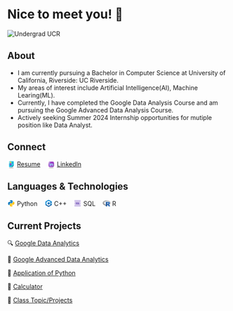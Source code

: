 # Nice to meet you! 👋

![Undergrad UCR](https://img.shields.io/badge/Undergrad-UCR-blue)


## About
- I am currently pursuing a Bachelor in Computer Science at University of California, Riverside: UC Riverside.
- My areas of interest include Artificial Intelligence(AI), Machine Learing(ML).
- Currently, I have completed the Google Data Analysis Course and am pursuing the Google Advanced Data Analysis Course.
- Actively seeking Summer 2024 Internship opportunities for mutiple position like Data Analyst.


## Connect

<div style="display: flex; align-items: center;">

  <img src="./resume.png" alt="Resume" width="18" style="margin-right: 4px; vertical-align: middle; display: inline-block;" />
  <a href="" target="_blank" style="margin-right: 16px; vertical-align: middle;">Resume</a>


  <img src="./icons8-linkedin-16.png" alt="Linkedln" width="18" style="margin-right: 4px; vertical-align: middle;" />
  <a href="www.linkedin.com/in/xiyuan-wu" target="_blank" style="margin-right: 16px; vertical-align: middle;">Linkedln</a>



</div>


## Languages & Technologies

<div style="display: flex; align-items: center;">

  <img src="./python.png" alt="Python" width="18" style="margin-right: 4px; vertical-align: middle;" />
  <span style="margin-right: 16px; vertical-align: middle;">Python</span>

  <img src="./c++.png" alt="C++" width="18" style="margin-right: 4px; vertical-align: middle;" />
  <span style="margin-right: 16px; vertical-align: middle;;">C++</span>

  <img src="./sql.png" alt="SQL" width="18" style="margin-right: 4px; vertical-align: middle;" />
  <span style="margin-right: 16px; vertical-align: middle;">SQL</span>

  <img src="./r.png" alt="C++" width="18" style="margin-right: 4px; vertical-align: middle;" />
  <span style="margin-right: 16px; vertical-align: middle;">R</span>



  <!-- Repeat for other technologies -->
</div>





## Current Projects

🔍 [Google Data Analytics](https://github.com/XiyuanWu/Google_Data_Analytics)

🤖 [Google Advanced Data Analytics](https://github.com/XiyuanWu/Google_Advanced_Data_Analytics)

📡 [Application of Python](https://github.com/XiyuanWu/Application_of_Python)

🔢 [Calculator](https://github.com/XiyuanWu/Simple_projects)

📖 [Class Topic/Projects](https://github.com/XiyuanWu/Class_Topic-Projects)



